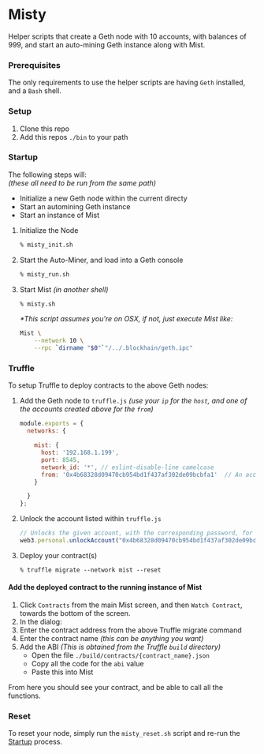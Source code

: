 # Misty

Helper scripts that create a Geth node with 10 accounts, with balances of 999, and start an auto-mining Geth instance along with Mist.

### Prerequisites

The only requirements to use the helper scripts are having `Geth` installed, and a `Bash` shell.


### Setup

 1. Clone this repo
 2. Add this repos `./bin` to your path


### Startup

The following steps will:  
_(these all need to be run from the same path)_

 - Initialize a new Geth node within the current directy
 - Start an automining Geth instance
 - Start an instance of Mist

 1. Initialize the Node

     ```bash
     % misty_init.sh
     ```

 2. Start the Auto-Miner, and load into a Geth console  

    ```bash
    % misty_run.sh
    ```

 3. Start Mist _(in another shell)_  

    ```bash
    % misty.sh
    ```

    _*This script assumes you're on OSX, if not, just execute Mist like:_

    ```bash
    Mist \
    	--network 10 \
    	--rpc `dirname "$0"`"/../.blockhain/geth.ipc"
    ```

### Truffle

To setup Truffle to deploy contracts to the above Geth nodes:

 1. Add the Geth node to `truffle.js` _(use your `ip` for the `host`, and one of the accounts created above for the `from`)_

    ```javascript
    module.exports = {
      networks: {
    
        mist: {
          host: '192.168.1.199',
          port: 8545,
          network_id: '*', // eslint-disable-line camelcase
          from: '0x4b68328d09470cb954bd1f437af302de09bcbfa1'  // An account listed within `genesis.json`
        }
    
      }
    };
    ```

 2. Unlock the account listed within `truffle.js`

     ```javascript
     // Unlocks the given account, with the corresponding password, for 15 seconds.
     web3.personal.unlockAccount("0x4b68328d09470cb954bd1f437af302de09bcbfa1", "password", 15000)
     ```

 3. Deploy your contract(s)

    ```shell
    % truffle migrate --network mist --reset
    ```

#### Add the deployed contract to the running instance of Mist

 1. Click `Contracts` from the main Mist screen, and then `Watch Contract`, towards the bottom of the screen.
 2. In the dialog:  
   1. Enter the contract address from the above Truffle migrate command
   2. Enter the contract name _(this can be anything you want)_
   3. Add the ABI _(This is obtained from the Truffle `build` directory)_  
       - Open the file `./build/contracts/{contract_name}.json`
	   - Copy all the code for the `abi` value
	   - Paste this into Mist

From here you should see your contract, and be able to call all the functions.

### Reset

To reset your node, simply run the `misty_reset.sh` script and re-run the [Startup](#startup) process.
